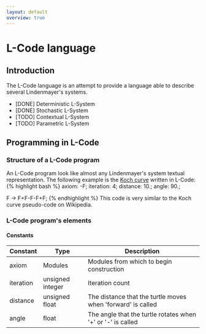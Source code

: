 ```yaml
---
layout: default
overview: true
---
```


# L-Code language
## Introduction
The L-Code language is an attempt to provide a language able to describe
several Lindenmayer's systems.

 - [DONE] Deterministic L-System
 - [DONE] Stochastic L-System
 - [TODO] Contextual L-System
 - [TODO] Parametric L-System

## Programming in L-Code
### Structure of a L-Code program
An L-Code program look like almost any Lindenmayer's system textual representation.
The following example is the [Koch curve](https://en.wikipedia.org/wiki/L-system#Example_4:_Koch_curve)
written in L-Code:
{% highlight bash %}
axiom: -F;
iteration: 4;
distance: 10.;
angle: 90.;

F -> F+F-F-F+F;
{% endhighlight %}
This code is very similar to the Koch curve pseudo-code on Wikipedia.

### L-Code program's elements

#### Constants

| Constant  | Type             | Description                                                 |
|-----------|------------------|-------------------------------------------------------------|
| axiom     | Modules          | Modules from which to begin construction                    |
| iteration | unsigned integer | Iteration count                                             |
| distance  | unsigned float   | The distance that the turtle moves when 'forward' is called |
| angle     | float            | The angle that the turtle rotates when '+' or '-' is called |

